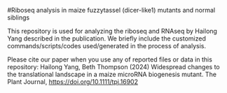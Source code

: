 #Riboseq analysis in maize fuzzytassel (dicer-like1) mutants and normal siblings

This repository is used for analyzing the riboseq and RNAseq by Hailong Yang described in the publication. We briefly include the customized commands/scripts/codes used/generated in the process of analysis.

Please cite our paper when you use any of reported files or data in this repository: 
Hailong Yang, Beth Thompson (2024) Widespread changes to the translational landscape in a maize microRNA biogenesis mutant. The Plant Journal, https://doi.org/10.1111/tpj.16902
